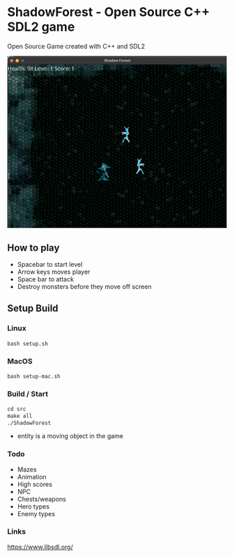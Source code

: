 # ShadowForest - Open Source C++ SDL2 game

Open Source Game created with C++ and SDL2

![Alt text](screenshot.jpg?raw=true "ShadowForest screenshot")

## How to play
* Spacebar to start level
* Arrow keys moves player
* Space bar to attack
* Destroy monsters before they move off screen

## Setup Build

### Linux

```
bash setup.sh
```

### MacOS

```
bash setup-mac.sh
```

### Build / Start
```
cd src
make all
./ShadowForest
```

* entity is a moving object in the game

### Todo
* Mazes
* Animation
* High scores
* NPC
* Chests/weapons
* Hero types
* Enemy types

### Links
https://www.libsdl.org/
